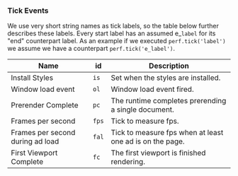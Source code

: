 <!---
Copyright 2015 The AMP HTML Authors. All Rights Reserved.

Licensed under the Apache License, Version 2.0 (the "License");
you may not use this file except in compliance with the License.
You may obtain a copy of the License at

      http://www.apache.org/licenses/LICENSE-2.0

Unless required by applicable law or agreed to in writing, software
distributed under the License is distributed on an "AS-IS" BASIS,
WITHOUT WARRANTIES OR CONDITIONS OF ANY KIND, either express or implied.
See the License for the specific language governing permissions and
limitations under the License.
-->

### Tick Events

We use very short string names as tick labels, so the table below
further describes these labels.
Every start label has an assumed e_`label` for its "end" counterpart label.
As an example if we executed `perf.tick('label')` we assume we have a counterpart
`perf.tick('e_label')`.

| Name                | id                | Description                        |
----------------------|-------------------|------------------------------------|
| Install Styles      | `is`              | Set when the styles are installed. |
| Window load event   | `ol`              | Window load event fired.           |
| Prerender Complete  | `pc`              | The runtime completes prerending a single document. |
| Frames per second   | `fps`             | Tick to measure fps.               |
| Frames per second during ad load | `fal`| Tick to measure fps when at least one ad is on the page. |
| First Viewport Complete | `fc`          | The first viewport is finished rendering. |
